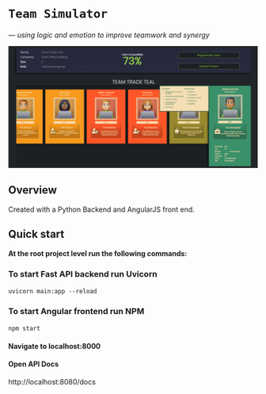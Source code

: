 # `Team Simulator` 
_— using logic and emotion to improve teamwork and synergy_

![Team Simulator Interface](https://github.com/ahall26/TeamSimulator/blob/master/team_sim.png)

## Overview
Created with a Python Backend and AngularJS front end.

## Quick start
**At the root project level run the following commands:**
### To start Fast API backend run Uvicorn 
```
uvicorn main:app --reload
```
### To start Angular frontend run NPM
```
npm start
```
#### Navigate to localhost:8000

#### Open API Docs
http://localhost:8080/docs
